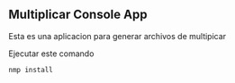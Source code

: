 


## Multiplicar Console App

Esta es una aplicacion para generar archivos de multipicar

Ejecutar este comando

````
nmp install

````